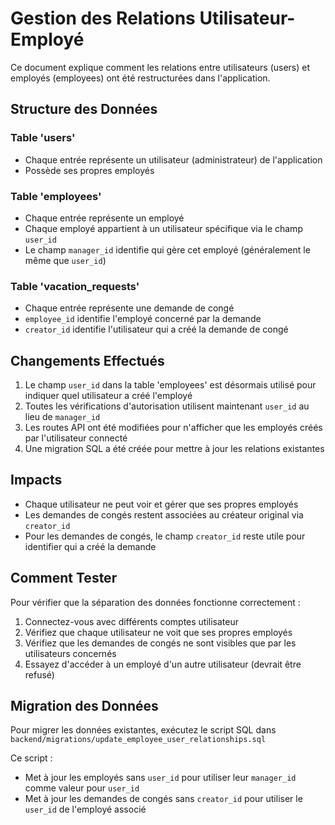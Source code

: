 # Gestion des Relations Utilisateur-Employé

Ce document explique comment les relations entre utilisateurs (users) et employés (employees) ont été restructurées dans l'application.

## Structure des Données

### Table 'users'

- Chaque entrée représente un utilisateur (administrateur) de l'application
- Possède ses propres employés

### Table 'employees'

- Chaque entrée représente un employé
- Chaque employé appartient à un utilisateur spécifique via le champ `user_id`
- Le champ `manager_id` identifie qui gère cet employé (généralement le même que `user_id`)

### Table 'vacation_requests'

- Chaque entrée représente une demande de congé
- `employee_id` identifie l'employé concerné par la demande
- `creator_id` identifie l'utilisateur qui a créé la demande de congé

## Changements Effectués

1. Le champ `user_id` dans la table 'employees' est désormais utilisé pour indiquer quel utilisateur a créé l'employé
2. Toutes les vérifications d'autorisation utilisent maintenant `user_id` au lieu de `manager_id`
3. Les routes API ont été modifiées pour n'afficher que les employés créés par l'utilisateur connecté
4. Une migration SQL a été créée pour mettre à jour les relations existantes

## Impacts

- Chaque utilisateur ne peut voir et gérer que ses propres employés
- Les demandes de congés restent associées au créateur original via `creator_id`
- Pour les demandes de congés, le champ `creator_id` reste utile pour identifier qui a créé la demande

## Comment Tester

Pour vérifier que la séparation des données fonctionne correctement :

1. Connectez-vous avec différents comptes utilisateur
2. Vérifiez que chaque utilisateur ne voit que ses propres employés
3. Vérifiez que les demandes de congés ne sont visibles que par les utilisateurs concernés
4. Essayez d'accéder à un employé d'un autre utilisateur (devrait être refusé)

## Migration des Données

Pour migrer les données existantes, exécutez le script SQL dans `backend/migrations/update_employee_user_relationships.sql`

Ce script :

- Met à jour les employés sans `user_id` pour utiliser leur `manager_id` comme valeur pour `user_id`
- Met à jour les demandes de congés sans `creator_id` pour utiliser le `user_id` de l'employé associé
